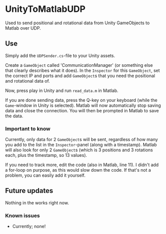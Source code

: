 # UnityToMatlabUDP
Used to send positional and rotational data from Unity GameObjects to Matlab over UDP.

## Use

Simply add the `UDPSender.cs`-file to your Unity assets.

Create a `GameObject` called 'CommunicationManager' (or something else that clearly describes what it does).
In the `Inspector` for this `GameObject`, set the correct IP and ports and add `GameObject`s that you need the positional and rotational data of.

Now, press play in Unity and run `read_data.m` in Matlab.

If you are done sending data, press the Q-key on your keyboard (while the `Game`-window in Unity is selected). Matlab will now automatically stop saving data and close the connection.
You will then be prompted in Matlab to save the data.

### Important to know

Currently, only data for 2 `GameObject`s will be sent, regardless of how many you add to the list in the `Inspector`-panel (along with a timestamp).
Matlab will also look for only 2 `GameObject`s (which is 3 positions and 3 rotations each, plus the timestamp, so 13 values).

If you need to track more, edit the code (also in Matlab, line 11).
I didn't add a for-loop on purpose, as this would slow down the code. If that's not a problem, you can easily add it yourself.

## Future updates

Nothing in the works right now.

### Known issues

* Currently; none!
